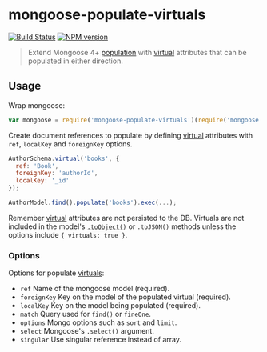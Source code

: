# mongoose-populate-virtuals

[![Build Status](https://img.shields.io/travis/alexmingoia/mongoose-populate-virtuals.svg?style=flat)](http://travis-ci.org/alexmingoia/mongoose-populate-virtuals) [![NPM version](https://img.shields.io/npm/v/mongoose-populate-virtuals.svg?style=flat)](http://badge.fury.io/js/mongoose-populate-virtuals)

> Extend Mongoose 4+ [population](http://mongoosejs.com/docs/populate.html)
> with [virtual](http://mongoosejs.com/docs/guide.html#virtuals) attributes
> that can be populated in either direction.

## Usage

Wrap mongoose:

```javascript
var mongoose = require('mongoose-populate-virtuals')(require('mongoose'));
```

Create document references to populate by defining
[virtual](http://mongoosejs.com/docs/guide.html#virtuals) attributes with
`ref`, `localKey` and `foreignKey` options.

```javascript
AuthorSchema.virtual('books', {
  ref: 'Book',
  foreignKey: 'authorId',
  localKey: '_id'
});

AuthorModel.find().populate('books').exec(...);
```

Remember [virtual](http://mongoosejs.com/docs/guide.html#virtuals) attributes
are not persisted to the DB. Virtuals are not included in the model's
[`.toObject()`](http://mongoosejs.com/docs/api.html#document_Document-toObject)
or `.toJSON()` methods unless the options include `{ virtuals: true }`.

### Options

Options for populate [virtuals](http://mongoosejs.com/docs/guide.html#virtuals):

- `ref` Name of the mongoose model (required).
- `foreignKey` Key on the model of the populated virtual (required).
- `localKey` Key on the model being populated (required).
- `match` Query used for `find()` or `fineOne`.
- `options` Mongo options such as `sort` and `limit`.
- `select` Mongoose's `.select()` argument.
- `singular` Use singular reference instead of array.
